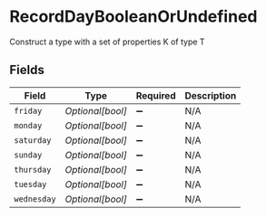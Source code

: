 # RecordDayBooleanOrUndefined

Construct a type with a set of properties K of type T


## Fields

| Field              | Type               | Required           | Description        |
| ------------------ | ------------------ | ------------------ | ------------------ |
| `friday`           | *Optional[bool]*   | :heavy_minus_sign: | N/A                |
| `monday`           | *Optional[bool]*   | :heavy_minus_sign: | N/A                |
| `saturday`         | *Optional[bool]*   | :heavy_minus_sign: | N/A                |
| `sunday`           | *Optional[bool]*   | :heavy_minus_sign: | N/A                |
| `thursday`         | *Optional[bool]*   | :heavy_minus_sign: | N/A                |
| `tuesday`          | *Optional[bool]*   | :heavy_minus_sign: | N/A                |
| `wednesday`        | *Optional[bool]*   | :heavy_minus_sign: | N/A                |